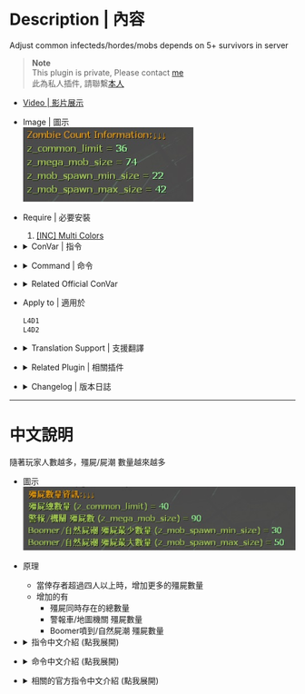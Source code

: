 # Description | 內容
Adjust common infecteds/hordes/mobs depends on 5+ survivors in server

> __Note__ <br/>
This plugin is private, Please contact [me](https://github.com/fbef0102/Game-Private_Plugin#私人插件列表-private-plugins-list)<br/>
此為私人插件, 請聯繫[本人](https://github.com/fbef0102/Game-Private_Plugin#私人插件列表-private-plugins-list)

* [Video | 影片展示](https://youtu.be/isTpGqmf1qA)

* Image | 圖示
	<br/>![l4d2_auto_add_zombie_1](image/l4d2_auto_add_zombie_1.jpg)

* Require | 必要安裝
	1. [[INC] Multi Colors](https://github.com/fbef0102/L4D1_2-Plugins/releases/tag/Multi-Colors)

* <details><summary>ConVar | 指令</summary>

	* cfg/sourcemod/l4d2_auto_add_zombie.cfg
		```php
		// 0=Plugin off, 1=Plugin on. (type !zminfo to see zombie count information)
		l4d2_auto_add_zombie_enable "1"

		// 1=Enable notify, 0=Disable notify
		l4d2_auto_add_zombie_hint "1"

		// Enable dynamic adjust if survivor count (real player + AI bot) is greater than this value.
		l4d2_auto_add_zombie_player_count "4"

		// How many common infecteds we can have at once on the map. (override official cvar '_common_limit')
		l4d2_auto_add_zombie_common_limit_default "30"

		// Numbers of Event horde/Alarm horde common infected. (override official cvar '_mega_mob_size')
		l4d2_auto_add_zombie_mega_mob_size_default "50"

		// Minimum numbers of Boomer vomit/Natural horde common infected. (override official cvar '_mob_spawn_min_size')
		l4d2_auto_add_zombie_mob_spawn_min_size_default "10"

		// Maximum numbers of Boomer vomit/Natural horde common infected. (override official cvar '_mob_spawn_max_size')
		l4d2_auto_add_zombie_mob_spawn_max_size_default "30"

		// (Dynamic Adjust) Add this value to '_common_limit_default' each player joins survivor team. (0=off)
		l4d2_auto_add_zombie_common_limit_add "2"

		// (Dynamic Adjust) Add this value to '_mega_mob_size_default' each player joins survivor team. (0=off)
		l4d2_auto_add_zombie_mega_mob_size_add "8"

		// (Dynamic Adjust) Add this value to '_mob_spawn_min_size_default' each player joins survivor team. (0=off)
		l4d2_auto_add_zombie_mob_spawn_min_size_add "4"

		// (Dynamic Adjust) Add this value to '_mob_spawn_max_size_default' each player joins survivor team. (0=off)
		l4d2_auto_add_zombie_mob_spawn_max_size_add "4"

		// If 1, When final rescue starts, disable Dynamic Adjust and restore all official cvars to default value.
		// Prevent too many common infected and horde keep coming, cause final stage stuck
		l4d2_auto_add_zombie_final_restore_default "1"
		```
</details>

* <details><summary>Command | 命令</summary>

	* **Check Zombie count information**
		```php
		sm_zminfo
		```
</details>

* <details><summary>Related Official ConVar</summary>

	* This plugin already modified the following cvars, you don't need to change.

	| ConVar/Command  					| Parameters or default value 	| Effect|
	| -------------|:-----------------:|:-------------:|
	| z_common_limit 					| 30   | How many common infecteds we can have at once.
	| z_mega_mob_size          			| 50   | Amount of zombies to spawn in Map Event horde & Alarm horde & Director Panic Event 
	| z_mob_spawn_min_size          	| 10   | Minimum amount of zombies to spawn in natural hordes & z_spawn mob & boomer hordes
	| z_mob_spawn_max_size          	| 30   | Maximum amount of zombies to spawn in natural hordes & z_spawn mob & boomer hordes
</details>

* Apply to | 適用於
	```
	L4D1
	L4D2
	```

* <details><summary>Translation Support | 支援翻譯</summary>

	```
	English
	繁體中文
	简体中文
	```
</details>

* <details><summary>Related Plugin | 相關插件</summary>

	1. [MultiSlots](https://github.com/fbef0102/L4D1_2-Plugins/tree/master/l4dmultislots): Allows additional survivor players in server when 5+ player joins the server
		> 創造5位以上倖存者遊玩伺服器
	2. [l4dinfectedbots](https://github.com/fbef0102/L4D1_2-Plugins/tree/master/l4dmultislots): Spawns multi infected bots in any mode + allows playable special infected in coop/survival + unlock infected slots (10 VS 10 available)
		> 多特感生成插件，倖存者人數越多，生成的特感越多，且不受遊戲特感數量限制 + 解除特感隊伍的人數限制 (可達成對抗 10 VS 10 玩法)
</details>

* <details><summary>Changelog | 版本日誌</summary>

	* v1.1 (2023-12-7)
		* When final rescue starts, disable Dynamic Adjust and restore all official cvars to default value.
		* Prevent too many common infected and horde keep coming, cause final stage stuck

	* v1.0 (2023-11-29)
	    * Initial Release
</details>

- - - -
# 中文說明
隨著玩家人數越多，殭屍/屍潮 數量越來越多

* 圖示
	<br/>![zho/l4d2_auto_add_zombie_1](image/zho/l4d2_auto_add_zombie_1.jpg)

* 原理
	* 當倖存者超過四人以上時，增加更多的殭屍數量
	* 增加的有
		* 殭屍同時存在的總數量
		* 警報車/地圖機關 殭屍數量
		* Boomer噴到/自然屍潮 殭屍數量

* <details><summary>指令中文介紹 (點我展開)</summary>

	* cfg/sourcemod/l4d2_auto_add_zombie.cfg
		```php
		// 0=關閉插件, 1=啟動插件 (輸入 !zminfo 隨時查看當下的殭屍數量狀態)
		l4d2_auto_add_zombie_enable "1"

		// 1=啟用提示, 0=關閉提示
		l4d2_auto_add_zombie_hint "1"

		// 倖存者(真人+Bot)大於這個人數的時候才啟用動態調整模式 => 隨著玩家人數越多，殭屍/屍潮 數量越來越多.
		l4d2_auto_add_zombie_player_count "4"

		// 殭屍同時存在的總數量 (覆蓋官方指令 'z_common_limit')
		l4d2_auto_add_zombie_common_limit_default "30"

		// 警報車/地圖機關 殭屍數量. (覆蓋官方指令 'z_mega_mob_size')
		l4d2_auto_add_zombie_mega_mob_size_default "50"

		// Boomer噴到/自然屍潮 最少的殭屍數量. (覆蓋官方指令 'z_mob_spawn_min_size')
		l4d2_auto_add_zombie_mob_spawn_min_size_default "10"

		// Boomer噴到/自然屍潮 最多的殭屍數量. (覆蓋官方指令 'z_mob_spawn_max_size')
		l4d2_auto_add_zombie_mob_spawn_max_size_default "30"

		// (動態調整模式) 每新增一位倖存者，殭屍同時存在的總數量增加幾個. (0=關閉此功能)
		l4d2_auto_add_zombie_common_limit_add "2"

		// (動態調整模式) 每新增一位倖存者，警報車/地圖機關 殭屍數量增加幾個. (0=關閉此功能)
		l4d2_auto_add_zombie_mega_mob_size_add "8"

		// (動態調整模式) 每新增一位倖存者，Boomer噴到/自然屍潮 最少的殭屍數量增加幾個. (0=關閉此功能)
		l4d2_auto_add_zombie_mob_spawn_min_size_add "4"

		// (動態調整模式) 每新增一位倖存者，Boomer噴到/自然屍潮 最多的殭屍數量增加幾個. (0=關閉此功能)
		l4d2_auto_add_zombie_mob_spawn_max_size_add "4"

		// 為1時，當救援開始時，將所有的官方指令值改回預設值
		// 避免殭屍太多，導致救援卡關，無法生成Tank
		l4d2_auto_add_zombie_final_restore_default "1"
		```
</details>

* <details><summary>命令中文介紹 (點我展開)</summary>

	* **查看目前的殭屍數量狀態**
		```php
		sm_zminfo
		```
</details>

* <details><summary>相關的官方指令中文介紹 (點我展開)</summary>

	* 這個插件已經修改以下四個指令, 你無須更動

	| 指令  				| 預設值 	| 效果 |
	| -------------|:-----------------:|:-------------:|
	| z_common_limit 					| 30   | 地圖上殭屍同時存在的總數量
	| z_mega_mob_size          			| 50   | 警報車/地圖機關/導演屍潮 生成的殭屍數量.
	| z_mob_spawn_min_size          	| 10   | Boomer噴到/自然屍潮/z_spawn mob 最少生成的殭屍數量
	| z_mob_spawn_max_size          	| 30   | Boomer噴到/自然屍潮/z_spawn mob 最多生成的殭屍數量
</details>
